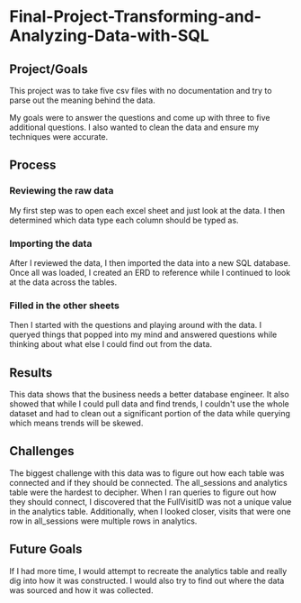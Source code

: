 # Final-Project-Transforming-and-Analyzing-Data-with-SQL

## Project/Goals
This project was to take five csv files with no documentation and try to parse out the meaning behind the data. 

My goals were to answer the questions and come up with three to five additional questions. I also wanted to clean the data and ensure my techniques were accurate.

## Process
### Reviewing the raw data
My first step was to open each excel sheet and just look at the data. I then determined which data type each column should be typed as. 
### Importing the data
After I reviewed the data, I then imported the data into a new SQL database. Once all was loaded, I created an ERD to reference while I continued to look at the data across the tables. 
### Filled in the other sheets
Then I started with the questions and playing around with the data. I queryed things that popped into my mind and answered questions while thinking about what else I could find out from the data. 

## Results
This data shows that the business needs a better database engineer. It also showed that while I could pull data and find trends, I couldn't use the whole dataset and had to clean out a significant portion of the data while querying which means trends will be skewed. 

## Challenges 
The biggest challenge with this data was to figure out how each table was connected and if they should be connected. The all_sessions and analytics table were the hardest to decipher. When I ran queries to figure out how they should connect, I discovered that the FullVisitID was not a unique value in the analytics table. Additionally, when I looked closer, visits that were one row in all_sessions were multiple rows in analytics. 

## Future Goals
If I had more time, I would attempt to recreate the analytics table and really dig into how it was constructed. I would also try to find out where the data was sourced and how it was collected. 